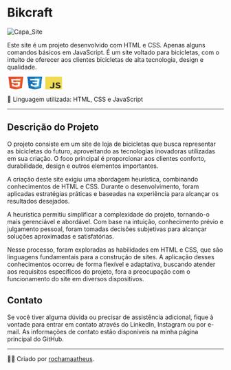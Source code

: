 # Bikcraft

![Capa_Site](https://imgur.com/4T5KP7z.png)

Este site é um projeto desenvolvido com HTML e CSS. Apenas alguns comandos básicos em JavaScript.
É um site voltado para bicicletas, com o intuito de oferecer aos clientes bicicletas de alta tecnologia, design e qualidade. 

<div>
  <img align="center" alt="Rocha-HTML" height="30" width="40" src="https://raw.githubusercontent.com/devicons/devicon/master/icons/html5/html5-original.svg">
  <img align="center" alt="Rocha-CSS" height="30" width="40" src="https://raw.githubusercontent.com/devicons/devicon/master/icons/css3/css3-original.svg">
  <img align="center" alt="Rocha-JavaScript" height="30" width="40" src="https://raw.githubusercontent.com/devicons/devicon/master/icons/javascript/javascript-original.svg">
</div>

🚀 Linguagem utilizada: HTML, CSS e JavaScript

---

## Descrição do Projeto

O projeto consiste em um site de loja de bicicletas que busca representar as bicicletas do futuro, aproveitando as tecnologias inovadoras utilizadas em sua criação. O foco principal é proporcionar aos clientes conforto, durabilidade, design e outros elementos importantes.

A criação deste site exigiu uma abordagem heurística, combinando conhecimentos de HTML e CSS. Durante o desenvolvimento, foram aplicadas estratégias práticas e baseadas na experiência para alcançar os resultados desejados.

A heurística permitiu simplificar a complexidade do projeto, tornando-o mais gerenciável e abordável. Com base na intuição, conhecimento prévio e julgamento pessoal, foram tomadas decisões subjetivas para alcançar soluções aproximadas e satisfatórias.

Nesse processo, foram exploradas as habilidades em HTML e CSS, que são linguagens fundamentais para a construção de sites. A aplicação desses conhecimentos ocorreu de forma flexível e adaptativa, buscando atender aos requisitos específicos do projeto, fora a preocupação com o funcionamento do site em diversos dispositivos.

## Contato

Se você tiver alguma dúvida ou precisar de assistência adicional, fique à vontade para entrar em contato através do LinkedIn, Instagram ou por e-mail. As informações de contato estão disponíveis na minha página principal do GitHub.

---

👨‍💻 Criado por [rochamaatheus](https://github.com/rochamaatheus).
